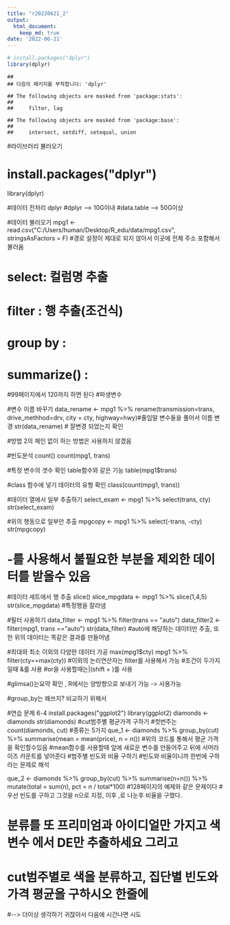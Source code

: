 ```yaml
---
title: "r20220621_2"
output:
  html_document:
    keep_md: true
date: '2022-06-21'
---
```






```r
# install.packages("dplyr")
library(dplyr)
```

```
## 
## 다음의 패키지를 부착합니다: 'dplyr'
```

```
## The following objects are masked from 'package:stats':
## 
##     filter, lag
```

```
## The following objects are masked from 'package:base':
## 
##     intersect, setdiff, setequal, union
```


#라이브러리 불러오기
# install.packages("dplyr")
library(dplyr)

#데이터 전처리 dplyr
#dplyr --> 10G이내
#data.table --> 50G이상

#데이터 불러오기
mpg1 <- read.csv("C:/Users/human/Desktop/R_edu/data/mpg1.csv", stringsAsFactors = F)
#경로 설정이 제대로 되지 않아서 이곳에 전체 주소 포함해서 불러옴

# select: 컬럼명 추출
# filter : 행 추출(조건식)
# group by :
# summarize() :
#99페이지에서 120까지 하면 된다
#파생변수

#변수 이름 바꾸기
data_rename <- mpg1 %>% 
  rename(transmission=trans, drive_methhod=drv, city = cty, highway=hwy)#줄임말 변수들을 풀어서 이름 변경
str(data_rename) # 잘변경 되었는지 확인

#방법 2의 체인 없이 하는 방법은 사용하지 않겠음

#빈도분석 count()
count(mpg1, trans)

#특정 변수의 갯수 확인 table함수와 같은 기능
table(mpg1$trans)

#class 함수에 넣기 데이터의 유형 확인
class(count(mpg1, trans))

#데이터 열에서 일부 추출하기
select_exam <- mpg1 %>% select(trans, cty)
str(select_exam)

#위의 행동으로 일부만 추출
mpgcopy <- mpg1 %>% select(-trans, -cty)
str(mpgcopy)
# -를 사용해서 불필요한 부분을 제외한 데이터를 받을수 있음

#데이터 세트에서 행 추출 slice()
slice_mpgdata <- mpg1 %>% slice(1,4,5)
str(slice_mpgdata)
#특정행을 잘라냄

#필터 사용하기
data_filter <- mpg1 %>% filter(trans == "auto")
data_filter2 <- filter(mpg1, trans =="auto")
str(data_filter)
#auto에 해당하는 데이터만 추출, 또한 위의 데이터는 똑같은 결과를 만들어냄

#최대와 최소 이외의 다양한 데이터 가공
max(mpg1$cty)
mpg1 %>% filter(cty==max(cty))
#이외의 논리연산자는 filter를 사용해서 가능
#조건이 두가지일때 &를 사용
#or을 사용할때는|(shift + \)를 사용

#glimsa()는요약 확인 , R에서는 양방향으로 보내기 가능 -> 사용가능

#group_by는 왜쓰지? 비교하기 위해서

#연습 문제 6-4
install.packages("ggplot2")
library(ggplot2)
diamonds <- diamonds
str(diamonds)
#cut범주별 평균가격 구하기
#컷번주는
count(diamonds, cut)
#종류는 5가지
que_1 <- diamonds %>% group_by(cut) %>% 
  summarise(mean = mean(price), n = n())
#위의 코드를 통해서 평균 가격을 확인할수있음
#mean함수를 사용할때 앞에 새로운 변수를 만들어주고 뒤에 서머라이즈 카운트를 넣어준다
#범주별 빈도와 비율 구하기
#빈도와 비율이니까 한번에 구하라는 문제로 해석

que_2 <- diamonds %>% group_by(cut) %>% summarise(n=n()) %>% 
  mutate(total = sum(n), pct = n / total*100)
#128페이지의 예제와 같은 문제이다
#우선 빈도를 구하고 그것을 n으로 지정, 이후 ,로 나눈후 비율을 구했다.

# 분류를 또 프리미엄과 아이디얼만 가지고 색변수 에서 DE만 추출하세요 그리고
# cut범주별로 색을 분류하고, 집단별 빈도와 가격 평균을 구하시오 한줄에
#--> 더이상 생각하기 귀찮아서 다음에 시간나면 시도



